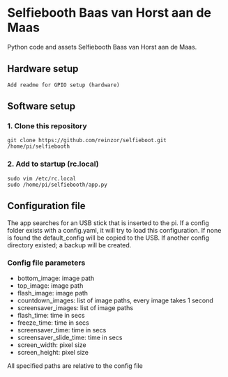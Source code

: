 # Selfiebooth Baas van Horst aan de Maas
Python code and assets Selfiebooth Baas van Horst aan de Maas.

## Hardware setup 

    Add readme for GPIO setup (hardware)

## Software setup

### 1. Clone this repository
    git clone https://github.com/reinzor/selfieboot.git /home/pi/selfiebooth
### 2. Add to startup (rc.local)
    sudo vim /etc/rc.local
    sudo /home/pi/selfiebooth/app.py 

## Configuration file 
The app searches for an USB stick that is inserted to the pi. If a config folder exists with a config.yaml, it will try to load this configuration. If none is found the default_config will be copied to the USB. If another config
directory existed; a backup will be created. 

### Config file parameters
- bottom_image: image path
- top_image: image path
- flash_image: image path
- countdown_images: list of image paths, every image takes 1 second
- screensaver_images: list of image paths
- flash_time: time in secs
- freeze_time: time in secs
- screensaver_time: time in secs
- screensaver_slide_time: time in secs
- screen_width: pixel size
- screen_height: pixel size

All specified paths are relative to the config file
